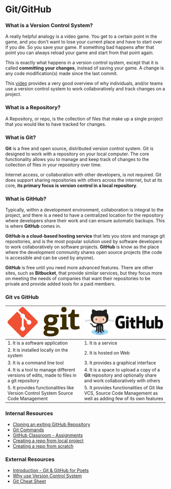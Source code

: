 # Git/GitHub 

### What is a Version Control System?

A really helpful analogy is a video game. You get to a certain point in the game, and you don't want to lose your current place and have to start over if you die. So you save your game. If something bad happens after that point you can always reload your game and start from that point again. 

This is exactly what happens in a version control system, except that it is called **committing your changes**, instead of saving your game. A change is any code modification\(s\) made since the last commit.

This [video](https://www.youtube.com/watch?v=rbZf3lPMOYY&list=PLVYDhqbgYpYXbAL\_Hps1Y--THRmaTFipj&index=9) provides a very good overview of why individuals, and/or teams use a version control system to work collaboratively and track changes on a project.

### What is a Repository?

A Repository, or repo, is the collection of files that make up a single project that you would like to have tracked for changes.

### What is Git?

**Git** is a free and open source, distributed version control system. Git is designed to work with a repository on your local computer. The core functionality allows you to manage and keep track of changes to the collection of files in your repository over time. 

Internet access, or collaboration with other developers, is not required. Git does support sharing repositories with others across the internet, but at its core, **its primary focus is version control in a local repository**.

### What is GitHub?


Typically, within a development environment, collaboration is integral to the project, and there is a need to have a centralized location for the repository where developers share their work and can ensure automatic backups. This is where **GitHub** comes in.

**GitHub is a cloud-based hosting service** that lets you store and manage git repositories, and is the most popular solution used by software developers to work collaboratively on software projects.  **GitHub** is know as the place where the development community shares open source projects (the code is accessible and can be used by anyone). 

**GitHub** is free until you need more advanced features. There are other sites, such as **Bitbucket**, that provide similar services, but they focus more on meeting the needs of companies that want their repositories to be private and provide added tools for a paid members.

### **Git vs GitHub**

| ![git logo - Git vs GitHub - Edureka](https://raw.githubusercontent.com/hoc-labs/images/main/gitlogo.png) | ![GitHub logo - Git vs GitHub - Edureka](https://raw.githubusercontent.com/hoc-labs/images/main/github-logo.png) |
| :--- | :--- |
| 1. It is a software application| 1. It is a service |
| 2. It is installed locally on the system | 2. It is hosted on  Web |
| 3. It is a command line tool | 3. It provides a graphical interface |
| 4. It is a tool to manage different versions of edits, made to files in a git repository | 4. It is a space to upload a copy of a **Git** repository and optionally share and work collaboratively with others |
| 5. It provides functionalities like Version Control System Source Code Management | 5. It provides functionalities of Git like VCS, Source Code Management as well as adding few of its own features |

### Internal Resources
* [Cloning an exiting GitHub Repository](./git-cloning-existing-repo.md)
* [Git Commands](./git-commands.md)
* [GitHub Classroom - Assignments](./github-classroom-intro.md)
* [Creating a repo from local project](./git-create-repo-from-local.md)
* [Creating a repo from scratch](./git-create-fresh-repo.md)

### External Resources
* [Introduction - Git & GitHub for Poets](https://www.youtube.com/watch?v=BCQHnlnPusY)
* [Why use Version Control System](https://www.youtube.com/watch?v=rbZf3lPMOYY&list=PLVYDhqbgYpYXbAL\_Hps1Y--THRmaTFipj&index=9)
* [Git Cheat Sheet](https://education.github.com/git-cheat-sheet-education.pdf)







